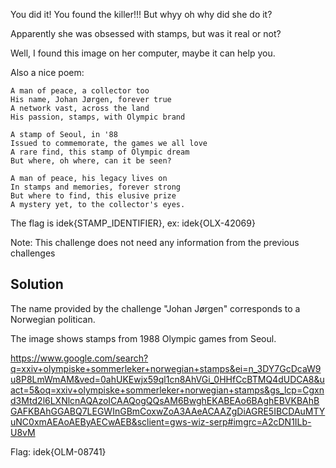 You did it! You found the killer!!! But whyy oh why did she do it?

Apparently she was obsessed with stamps, but was it real or not?

Well, I found this image on her computer, maybe it can help you.

Also a nice poem:

```
A man of peace, a collector too
His name, Johan Jørgen, forever true
A network vast, across the land
His passion, stamps, with Olympic brand

A stamp of Seoul, in '88
Issued to commemorate, the games we all love
A rare find, this stamp of Olympic dream
But where, oh where, can it be seen?

A man of peace, his legacy lives on
In stamps and memories, forever strong
But where to find, this elusive prize
A mystery yet, to the collector's eyes.
```

The flag is idek{STAMP_IDENTIFIER}, ex: idek{OLX-42069}

Note: This challenge does not need any information from the previous challenges

## Solution

The name provided by the challenge "Johan Jørgen" corresponds to a Norwegian politican.

The image shows stamps from 1988 Olympic games from Seoul. 

https://www.google.com/search?q=xxiv+olympiske+sommerleker+norwegian+stamps&ei=n_3DY7GcDcaW9u8P8LmWmAM&ved=0ahUKEwjx59ql1cn8AhVGi_0HHfCcBTMQ4dUDCA8&uact=5&oq=xxiv+olympiske+sommerleker+norwegian+stamps&gs_lcp=Cgxnd3Mtd2l6LXNlcnAQAzoICAAQogQQsAM6BwghEKABEAo6BAghEBVKBAhBGAFKBAhGGABQ7LEGWInGBmCoxwZoA3AAeACAAZgDiAGRE5IBCDAuMTYuNC0xmAEAoAEByAECwAEB&sclient=gws-wiz-serp#imgrc=A2cDN1ILb-U8vM


Flag: idek{OLM-08741}
